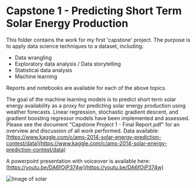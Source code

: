 # Capstone 1 - Predicting Short Term Solar Energy Production

This folder contains the work for my first 'capstone' project. The purpose is to apply data science techniques to a dataset, including:

- Data wrangling
- Exploratory data analysis / Data storytelling
- Statistical data analysis
- Machine learning

Reports and notebooks are available for each of the above topics.

The goal of the machine learning models is to predict short term solar energy availability as a proxy for predicting solar energy production using weather forecasts. Linear regression, stochastic gradient descent, and gradient boosting regressor models have been implemented and assessed.
Please see the document "Capstone Project 1 - Final Report.pdf" for an overview and discussion of all work performed. Data available: [https://www.kaggle.com/c/ams-2014-solar-energy-prediction-contest/data](https://www.kaggle.com/c/ams-2014-solar-energy-prediction-contest/data)

A powerpoint presentation with voiceover is available here: [https://youtu.be/DA6fOjP374w](https://youtu.be/DA6fOjP374w)

![Image of solar](http://news.mit.edu/sites/mit.edu.newsoffice/files/styles/news_article_image_top_slideshow/public/images/2016/MIT-PPA-1_0.jpg?itok=tIJwQDmn)